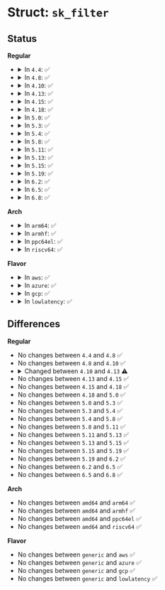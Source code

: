 # Struct: <code>sk_filter</code>

## Status
<b>Regular</b>
<ul>
<li>
<details>
<summary>In <code>4.4</code>: ✅</summary>

```c
struct sk_filter {
    atomic_t refcnt;
    struct callback_head rcu;
    struct bpf_prog *prog;
};
```
</details>
</li>
<li>
<details>
<summary>In <code>4.8</code>: ✅</summary>

```c
struct sk_filter {
    atomic_t refcnt;
    struct callback_head rcu;
    struct bpf_prog *prog;
};
```
</details>
</li>
<li>
<details>
<summary>In <code>4.10</code>: ✅</summary>

```c
struct sk_filter {
    atomic_t refcnt;
    struct callback_head rcu;
    struct bpf_prog *prog;
};
```
</details>
</li>
<li>
<details>
<summary>In <code>4.13</code>: ✅</summary>

```c
struct sk_filter {
    refcount_t refcnt;
    struct callback_head rcu;
    struct bpf_prog *prog;
};
```
</details>
</li>
<li>
<details>
<summary>In <code>4.15</code>: ✅</summary>

```c
struct sk_filter {
    refcount_t refcnt;
    struct callback_head rcu;
    struct bpf_prog *prog;
};
```
</details>
</li>
<li>
<details>
<summary>In <code>4.18</code>: ✅</summary>

```c
struct sk_filter {
    refcount_t refcnt;
    struct callback_head rcu;
    struct bpf_prog *prog;
};
```
</details>
</li>
<li>
<details>
<summary>In <code>5.0</code>: ✅</summary>

```c
struct sk_filter {
    refcount_t refcnt;
    struct callback_head rcu;
    struct bpf_prog *prog;
};
```
</details>
</li>
<li>
<details>
<summary>In <code>5.3</code>: ✅</summary>

```c
struct sk_filter {
    refcount_t refcnt;
    struct callback_head rcu;
    struct bpf_prog *prog;
};
```
</details>
</li>
<li>
<details>
<summary>In <code>5.4</code>: ✅</summary>

```c
struct sk_filter {
    refcount_t refcnt;
    struct callback_head rcu;
    struct bpf_prog *prog;
};
```
</details>
</li>
<li>
<details>
<summary>In <code>5.8</code>: ✅</summary>

```c
struct sk_filter {
    refcount_t refcnt;
    struct callback_head rcu;
    struct bpf_prog *prog;
};
```
</details>
</li>
<li>
<details>
<summary>In <code>5.11</code>: ✅</summary>

```c
struct sk_filter {
    refcount_t refcnt;
    struct callback_head rcu;
    struct bpf_prog *prog;
};
```
</details>
</li>
<li>
<details>
<summary>In <code>5.13</code>: ✅</summary>

```c
struct sk_filter {
    refcount_t refcnt;
    struct callback_head rcu;
    struct bpf_prog *prog;
};
```
</details>
</li>
<li>
<details>
<summary>In <code>5.15</code>: ✅</summary>

```c
struct sk_filter {
    refcount_t refcnt;
    struct callback_head rcu;
    struct bpf_prog *prog;
};
```
</details>
</li>
<li>
<details>
<summary>In <code>5.19</code>: ✅</summary>

```c
struct sk_filter {
    refcount_t refcnt;
    struct callback_head rcu;
    struct bpf_prog *prog;
};
```
</details>
</li>
<li>
<details>
<summary>In <code>6.2</code>: ✅</summary>

```c
struct sk_filter {
    refcount_t refcnt;
    struct callback_head rcu;
    struct bpf_prog *prog;
};
```
</details>
</li>
<li>
<details>
<summary>In <code>6.5</code>: ✅</summary>

```c
struct sk_filter {
    refcount_t refcnt;
    struct callback_head rcu;
    struct bpf_prog *prog;
};
```
</details>
</li>
<li>
<details>
<summary>In <code>6.8</code>: ✅</summary>

```c
struct sk_filter {
    refcount_t refcnt;
    struct callback_head rcu;
    struct bpf_prog *prog;
};
```
</details>
</li>
</ul>
<b>Arch</b>
<ul>
<li>
<details>
<summary>In <code>arm64</code>: ✅</summary>

```c
struct sk_filter {
    refcount_t refcnt;
    struct callback_head rcu;
    struct bpf_prog *prog;
};
```
</details>
</li>
<li>
<details>
<summary>In <code>armhf</code>: ✅</summary>

```c
struct sk_filter {
    refcount_t refcnt;
    struct callback_head rcu;
    struct bpf_prog *prog;
};
```
</details>
</li>
<li>
<details>
<summary>In <code>ppc64el</code>: ✅</summary>

```c
struct sk_filter {
    refcount_t refcnt;
    struct callback_head rcu;
    struct bpf_prog *prog;
};
```
</details>
</li>
<li>
<details>
<summary>In <code>riscv64</code>: ✅</summary>

```c
struct sk_filter {
    refcount_t refcnt;
    struct callback_head rcu;
    struct bpf_prog *prog;
};
```
</details>
</li>
</ul>
<b>Flavor</b>
<ul>
<li>
<details>
<summary>In <code>aws</code>: ✅</summary>

```c
struct sk_filter {
    refcount_t refcnt;
    struct callback_head rcu;
    struct bpf_prog *prog;
};
```
</details>
</li>
<li>
<details>
<summary>In <code>azure</code>: ✅</summary>

```c
struct sk_filter {
    refcount_t refcnt;
    struct callback_head rcu;
    struct bpf_prog *prog;
};
```
</details>
</li>
<li>
<details>
<summary>In <code>gcp</code>: ✅</summary>

```c
struct sk_filter {
    refcount_t refcnt;
    struct callback_head rcu;
    struct bpf_prog *prog;
};
```
</details>
</li>
<li>
<details>
<summary>In <code>lowlatency</code>: ✅</summary>

```c
struct sk_filter {
    refcount_t refcnt;
    struct callback_head rcu;
    struct bpf_prog *prog;
};
```
</details>
</li>
</ul>

## Differences
<b>Regular</b>
<ul>
<li>
No changes between <code>4.4</code> and <code>4.8</code> ✅
</li>
<li>
No changes between <code>4.8</code> and <code>4.10</code> ✅
</li>
<li>
<details>
<summary>Changed between <code>4.10</code> and <code>4.13</code> ⚠️</summary>
<ul>
<li>
<b>Field type changed. </b>
<code>atomic_t refcnt</code> ➡️ <code>refcount_t refcnt</code>
</li>
</ul>
</details>
</li>
<li>
No changes between <code>4.13</code> and <code>4.15</code> ✅
</li>
<li>
No changes between <code>4.15</code> and <code>4.18</code> ✅
</li>
<li>
No changes between <code>4.18</code> and <code>5.0</code> ✅
</li>
<li>
No changes between <code>5.0</code> and <code>5.3</code> ✅
</li>
<li>
No changes between <code>5.3</code> and <code>5.4</code> ✅
</li>
<li>
No changes between <code>5.4</code> and <code>5.8</code> ✅
</li>
<li>
No changes between <code>5.8</code> and <code>5.11</code> ✅
</li>
<li>
No changes between <code>5.11</code> and <code>5.13</code> ✅
</li>
<li>
No changes between <code>5.13</code> and <code>5.15</code> ✅
</li>
<li>
No changes between <code>5.15</code> and <code>5.19</code> ✅
</li>
<li>
No changes between <code>5.19</code> and <code>6.2</code> ✅
</li>
<li>
No changes between <code>6.2</code> and <code>6.5</code> ✅
</li>
<li>
No changes between <code>6.5</code> and <code>6.8</code> ✅
</li>
</ul>
<b>Arch</b>
<ul>
<li>
No changes between <code>amd64</code> and <code>arm64</code> ✅
</li>
<li>
No changes between <code>amd64</code> and <code>armhf</code> ✅
</li>
<li>
No changes between <code>amd64</code> and <code>ppc64el</code> ✅
</li>
<li>
No changes between <code>amd64</code> and <code>riscv64</code> ✅
</li>
</ul>
<b>Flavor</b>
<ul>
<li>
No changes between <code>generic</code> and <code>aws</code> ✅
</li>
<li>
No changes between <code>generic</code> and <code>azure</code> ✅
</li>
<li>
No changes between <code>generic</code> and <code>gcp</code> ✅
</li>
<li>
No changes between <code>generic</code> and <code>lowlatency</code> ✅
</li>
</ul>
